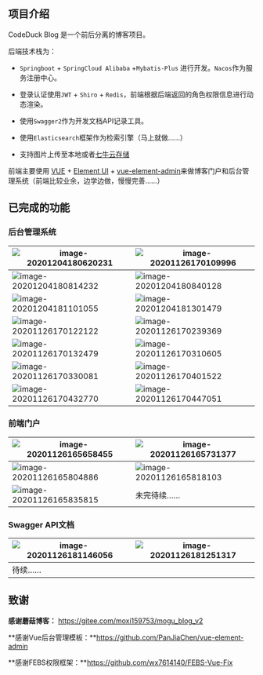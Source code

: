 ## 项目介绍

CodeDuck Blog 是一个前后分离的博客项目。

后端技术栈为：

- `Springboot` + `SpringCloud Alibaba` +`Mybatis-Plus` 进行开发。`Nacos`作为服务注册中心。

- 登录认证使用`JWT` + `Shiro` + `Redis`，前端根据后端返回的角色权限信息进行动态渲染。
- 使用`Swagger2`作为开发文档API记录工具。
- 使用`Elasticsearch`框架作为检索引擎（马上就做……）
- 支持图片上传至本地或者[七牛云存储](https://www.qiniu.com/)

前端主要使用 [VUE](https://cn.vuejs.org/) + [Element UI](https://element.eleme.cn/#/zh-CN) + [vue-element-admin](https://github.com/PanJiaChen/vue-element-admin/)来做博客门户和后台管理系统（前端比较业余，边学边做，慢慢完善……）

## 已完成的功能

### 后台管理系统

| ![image-20201204180620231](https://jason-01.oss-cn-hangzhou.aliyuncs.com/public/image/markdown/image-20201204180620231.png) | ![image-20201126170109996](https://jason-01.oss-cn-hangzhou.aliyuncs.com/public/image/markdown/image-20201126170109996.png) |
| ------------------------------------------------------------ | ------------------------------------------------------------ |
| ![image-20201204180814232](https://jason-01.oss-cn-hangzhou.aliyuncs.com/public/image/markdown/image-20201204180814232.png) | ![image-20201204180840128](https://jason-01.oss-cn-hangzhou.aliyuncs.com/public/image/markdown/image-20201204180840128.png) |
| ![image-20201204181101055](https://jason-01.oss-cn-hangzhou.aliyuncs.com/public/image/markdown/image-20201204181101055.png) | ![image-20201204181301479](https://jason-01.oss-cn-hangzhou.aliyuncs.com/public/image/markdown/image-20201204181301479.png) |
| ![image-20201126170122122](https://jason-01.oss-cn-hangzhou.aliyuncs.com/public/image/markdown/image-20201126170122122.png) | ![image-20201126170239369](https://jason-01.oss-cn-hangzhou.aliyuncs.com/public/image/markdown/image-20201126170239369.png) |
| ![image-20201126170132479](https://jason-01.oss-cn-hangzhou.aliyuncs.com/public/image/markdown/image-20201126170132479.png) | ![image-20201126170310605](https://jason-01.oss-cn-hangzhou.aliyuncs.com/public/image/markdown/image-20201126170310605.png) |
| ![image-20201126170330081](https://jason-01.oss-cn-hangzhou.aliyuncs.com/public/image/markdown/image-20201126170330081.png) | ![image-20201126170401522](https://jason-01.oss-cn-hangzhou.aliyuncs.com/public/image/markdown/image-20201126170401522.png) |
| ![image-20201126170432770](https://jason-01.oss-cn-hangzhou.aliyuncs.com/public/image/markdown/image-20201126170432770.png) | ![image-20201126170447051](https://jason-01.oss-cn-hangzhou.aliyuncs.com/public/image/markdown/image-20201126170447051.png) |



### 前端门户

| ![image-20201126165658455](https://jason-01.oss-cn-hangzhou.aliyuncs.com/public/image/markdown/image-20201126165658455.png) | ![image-20201126165731377](https://jason-01.oss-cn-hangzhou.aliyuncs.com/public/image/markdown/image-20201126165731377.png) |
| ------------------------------------------------------------ | ------------------------------------------------------------ |
| ![image-20201126165804886](https://jason-01.oss-cn-hangzhou.aliyuncs.com/public/image/markdown/image-20201126165804886.png) | ![image-20201126165818103](https://jason-01.oss-cn-hangzhou.aliyuncs.com/public/image/markdown/image-20201126165818103.png) |
| ![image-20201126165835815](https://jason-01.oss-cn-hangzhou.aliyuncs.com/public/image/markdown/image-20201126165835815.png) | 未完待续……                                                   |

### Swagger API文档

| ![image-20201126181146056](https://jason-01.oss-cn-hangzhou.aliyuncs.com/public/image/markdown/image-20201126181146056.png) | ![image-20201126181251317](https://jason-01.oss-cn-hangzhou.aliyuncs.com/public/image/markdown/image-20201126181251317.png) |
| ------------------------------------------------------------ | ------------------------------------------------------------ |
| 待续……                                                       |                                                              |



## 致谢

**感谢蘑菇博客：** https://gitee.com/moxi159753/mogu_blog_v2 

**感谢Vue后台管理模板：**https://github.com/PanJiaChen/vue-element-admin

**感谢FEBS权限框架：**https://github.com/wx7614140/FEBS-Vue-Fix